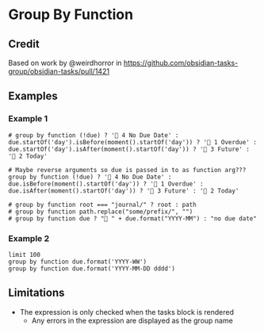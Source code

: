 # Group By Function

## Credit

Based on work by @weirdhorror in <https://github.com/obsidian-tasks-group/obsidian-tasks/pull/1421>

## Examples

### Example 1

```task
# group by function (!due) ? '📅 4 No Due Date' : due.startOf('day').isBefore(moment().startOf('day')) ? '📅 1 Overdue' : due.startOf('day').isAfter(moment().startOf('day')) ? '📅 3 Future' : '📅 2 Today'

# Maybe reverse arguments so due is passed in to as function arg???
group by function (!due) ? '📅 4 No Due Date' : due.isBefore(moment().startOf('day')) ? '📅 1 Overdue' : due.isAfter(moment().startOf('day')) ? '📅 3 Future' : '📅 2 Today'

# group by function root === "journal/" ? root : path
# group by function path.replace("some/prefix/", "")
# group by function due ? "📅 " + due.format("YYYY-MM") : "no due date"
```

### Example 2

```tasks
limit 100
group by function due.format('YYYY-WW')
group by function due.format('YYYY-MM-DD dddd')
```

## Limitations

- The expression is only checked when the tasks block is rendered
  - Any errors in the expression are displayed as the group name
